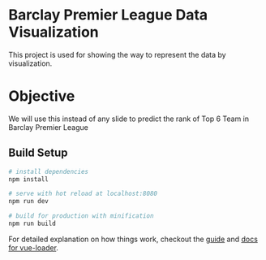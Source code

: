 # Barclay Premier League Data Visualization

This project is used for showing the way to represent the data by visualization.

# Objective

We will use this instead of any slide to predict the rank of Top 6 Team in Barclay Premier League

## Build Setup

``` bash
# install dependencies
npm install

# serve with hot reload at localhost:8080
npm run dev

# build for production with minification
npm run build
```

For detailed explanation on how things work, checkout the [guide](http://vuejs-templates.github.io/webpack/) and [docs for vue-loader](http://vuejs.github.io/vue-loader).
